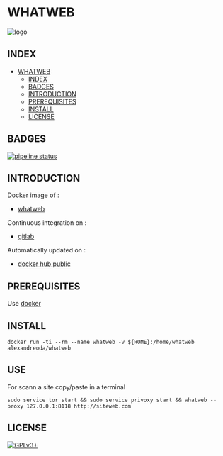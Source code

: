 # WHATWEB

![logo](https://assets.gitlab-static.net/uploads/-/system/project/avatar/12904487/unnamed.png)

## INDEX

- [WHATWEB](#whatweb)
  - [INDEX](#index)
  - [BADGES](#badges)
  - [INTRODUCTION](#introduction)
  - [PREREQUISITES](#prerequisites)
  - [INSTALL](#install)
  - [LICENSE](#license)

## BADGES

[![pipeline status](https://gitlab.com/oda-alexandre/whatweb/badges/master/pipeline.svg)](https://gitlab.com/oda-alexandre/whatweb/commits/master)

## INTRODUCTION

Docker image of :

- [whatweb](https://www.whatweb.net/)

Continuous integration on :

- [gitlab](https://gitlab.com/oda-alexandre/whatweb/pipelines)

Automatically updated on :

- [docker hub public](https://hub.docker.com/r/alexandreoda/whatweb)

## PREREQUISITES

Use [docker](https://www.docker.com)

## INSTALL

```docker run -ti --rm --name whatweb -v ${HOME}:/home/whatweb alexandreoda/whatweb```

## USE

For scann a site copy/paste in a terminal

```sudo service tor start && sudo service privoxy start && whatweb --proxy 127.0.0.1:8118 http://siteweb.com```

## LICENSE

[![GPLv3+](http://gplv3.fsf.org/gplv3-127x51.png)](https://gitlab.com/oda-alexandre/whatweb/blob/master/LICENSE)
